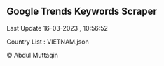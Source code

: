 

## Google Trends Keywords Scraper 
 
Last Update 16-03-2023 , 10:56:52

Country List :
VIETNAM.json



© Abdul Muttaqin 
